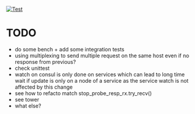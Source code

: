 [![Test](https://github.com/ashangit/probes/actions/workflows/unittest.yaml/badge.svg?branch=master)](https://github.com/ashangit/probes/actions/workflows/unittest.yaml)

# TODO
- do some bench + add some integration tests
- using multiplexing to send multiple request on the same host even if no response from previous?
- check unittest
- watch on consul is only done on services which can lead to long time wait if update is only on a node of a service as the service watch is not affected by this change
- see how to refacto match stop_probe_resp_rx.try_recv()
- see tower
- what else?